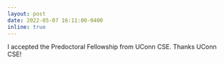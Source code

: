 ```yaml
---
layout: post
date: 2022-05-07 16:11:00-0400
inline: true
---
```

I accepted the Predoctoral Fellowship from UConn CSE. Thanks UConn CSE!